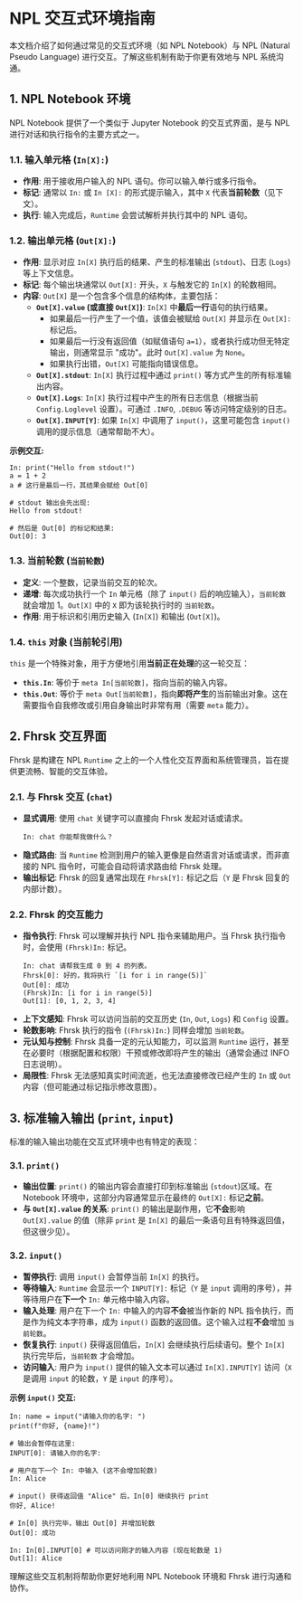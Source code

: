 # NPL 交互式环境指南

本文档介绍了如何通过常见的交互式环境（如 NPL Notebook）与 NPL (Natural Pseudo Language) 进行交互。了解这些机制有助于你更有效地与 NPL 系统沟通。

## 1. NPL Notebook 环境

NPL Notebook 提供了一个类似于 Jupyter Notebook 的交互式界面，是与 NPL 进行对话和执行指令的主要方式之一。

### 1.1. 输入单元格 (`In[X]:`)

*   **作用**: 用于接收用户输入的 NPL 语句。你可以输入单行或多行指令。
*   **标记**: 通常以 `In:` 或 `In [X]:` 的形式提示输入，其中 `X` 代表**当前轮数**（见下文）。
*   **执行**: 输入完成后，`Runtime` 会尝试解析并执行其中的 NPL 语句。

### 1.2. 输出单元格 (`Out[X]:`)

*   **作用**: 显示对应 `In[X]` 执行后的结果、产生的标准输出 (`stdout`)、日志 (`Logs`) 等上下文信息。
*   **标记**: 每个输出块通常以 `Out[X]:` 开头，`X` 与触发它的 `In[X]` 的轮数相同。
*   **内容**: `Out[X]` 是一个包含多个信息的结构体，主要包括：
    *   **`Out[X].value` (或直接 `Out[X]`)**: `In[X]` 中**最后一行**语句的执行结果。
        *   如果最后一行产生了一个值，该值会被赋给 `Out[X]` 并显示在 `Out[X]:` 标记后。
        *   如果最后一行没有返回值（如赋值语句 `a=1`），或者执行成功但无特定输出，则通常显示 "成功"。此时 `Out[X].value` 为 `None`。
        *   如果执行出错，`Out[X]` 可能指向错误信息。
    *   **`Out[X].stdout`**: `In[X]` 执行过程中通过 `print()` 等方式产生的所有标准输出内容。
    *   **`Out[X].Logs`**: `In[X]` 执行过程中产生的所有日志信息（根据当前 `Config.Loglevel` 设置）。可通过 `.INFO`, `.DEBUG` 等访问特定级别的日志。
    *   **`Out[X].INPUT[Y]`**: 如果 `In[X]` 中调用了 `input()`，这里可能包含 `input()` 调用的提示信息（通常帮助不大）。

**示例交互:**

```npl
In: print("Hello from stdout!")
a = 1 + 2
a # 这行是最后一行，其结果会赋给 Out[0]

# stdout 输出会先出现:
Hello from stdout! 

# 然后是 Out[0] 的标记和结果:
Out[0]: 3 
```

### 1.3. 当前轮数 (`当前轮数`)

*   **定义**: 一个整数，记录当前交互的轮次。
*   **递增**: 每次成功执行一个 `In` 单元格（除了 `input()` 后的响应输入），`当前轮数` 就会增加 1。`Out[X]` 中的 `X` 即为该轮执行时的 `当前轮数`。
*   **作用**: 用于标识和引用历史输入 (`In[X]`) 和输出 (`Out[X]`)。

### 1.4. `this` 对象 (当前轮引用)

`this` 是一个特殊对象，用于方便地引用**当前正在处理**的这一轮交互：

*   **`this.In`**: 等价于 `meta In[当前轮数]`，指向当前的输入内容。
*   **`this.Out`**: 等价于 `meta Out[当前轮数]`，指向**即将产生**的当前输出对象。这在需要指令自我修改或引用自身输出时非常有用（需要 `meta` 能力）。

## 2. Fhrsk 交互界面

Fhrsk 是构建在 NPL `Runtime` 之上的一个人性化交互界面和系统管理员，旨在提供更流畅、智能的交互体验。

### 2.1. 与 Fhrsk 交互 (`chat`)

*   **显式调用**: 使用 `chat` 关键字可以直接向 Fhrsk 发起对话或请求。
    ```npl
    In: chat 你能帮我做什么？
    ```
*   **隐式路由**: 当 `Runtime` 检测到用户的输入更像是自然语言对话或请求，而非直接的 NPL 指令时，可能会自动将请求路由给 Fhrsk 处理。
*   **输出标记**: Fhrsk 的回复通常出现在 `Fhrsk[Y]:` 标记之后（`Y` 是 Fhrsk 回复的内部计数）。

### 2.2. Fhrsk 的交互能力

*   **指令执行**: Fhrsk 可以理解并执行 NPL 指令来辅助用户。当 Fhrsk 执行指令时，会使用 `(Fhrsk)In:` 标记。
    ```npl
    In: chat 请帮我生成 0 到 4 的列表。
    Fhrsk[0]: 好的，我将执行 `[i for i in range(5)]`
    Out[0]: 成功 
    (Fhrsk)In: [i for i in range(5)] 
    Out[1]: [0, 1, 2, 3, 4] 
    ```
*   **上下文感知**: Fhrsk 可以访问当前的交互历史 (`In`, `Out`, `Logs`) 和 `Config` 设置。
*   **轮数影响**: Fhrsk 执行的指令 (`(Fhrsk)In:`) 同样会增加 `当前轮数`。
*   **元认知与控制**: Fhrsk 具备一定的元认知能力，可以监测 `Runtime` 运行，甚至在必要时（根据配置和权限）干预或修改即将产生的输出（通常会通过 INFO 日志说明）。
*   **局限性**: Fhrsk 无法感知真实时间流逝，也无法直接修改已经产生的 `In` 或 `Out` 内容（但可能通过标记指示修改意图）。

## 3. 标准输入输出 (`print`, `input`)

标准的输入输出功能在交互式环境中也有特定的表现：

### 3.1. `print()`

*   **输出位置**: `print()` 的输出内容会直接打印到标准输出 (`stdout`)区域。在 Notebook 环境中，这部分内容通常显示在最终的 `Out[X]:` 标记**之前**。
*   **与 `Out[X].value` 的关系**: `print()` 的输出是副作用，它**不会**影响 `Out[X].value` 的值（除非 `print` 是 `In[X]` 的最后一条语句且有特殊返回值，但这很少见）。

### 3.2. `input()`

*   **暂停执行**: 调用 `input()` 会暂停当前 `In[X]` 的执行。
*   **等待输入**: `Runtime` 会显示一个 `INPUT[Y]:` 标记（`Y` 是 `input` 调用的序号），并等待用户在**下一个** `In:` 单元格中输入内容。
*   **输入处理**: 用户在下一个 `In:` 中输入的内容**不会**被当作新的 NPL 指令执行，而是作为纯文本字符串，成为 `input()` 函数的返回值。这个输入过程**不会**增加 `当前轮数`。
*   **恢复执行**: `input()` 获得返回值后，`In[X]` 会继续执行后续语句。整个 `In[X]` 执行完毕后，`当前轮数` 才会增加。
*   **访问输入**: 用户为 `input()` 提供的输入文本可以通过 `In[X].INPUT[Y]` 访问（`X` 是调用 `input` 的轮数，`Y` 是 `input` 的序号）。

**示例 `input()` 交互:**

```npl
In: name = input("请输入你的名字: ")
print(f"你好, {name}!")

# 输出会暂停在这里:
INPUT[0]: 请输入你的名字: 

# 用户在下一个 In: 中输入 (这不会增加轮数)
In: Alice

# input() 获得返回值 "Alice" 后，In[0] 继续执行 print
你好, Alice!

# In[0] 执行完毕，输出 Out[0] 并增加轮数
Out[0]: 成功 

In: In[0].INPUT[0] # 可以访问刚才的输入内容 (现在轮数是 1)
Out[1]: Alice 
```

理解这些交互机制将帮助你更好地利用 NPL Notebook 环境和 Fhrsk 进行沟通和协作。
